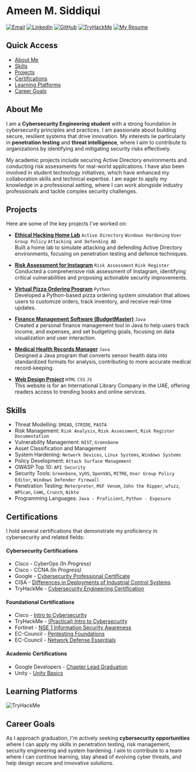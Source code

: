 # Ameen M. Siddiqui

[![Email](https://img.shields.io/badge/Email-amssidds%40gmail.com-red?logo=gmail&logoColor=white)](mailto:amssidds@gmail.com)
[![LinkedIn](https://img.shields.io/badge/LinkedIn-AmeenMS03-blue?logo=linkedin&logoColor=white)](https://www.linkedin.com/in/ameen-siddiqui-370a7a185/)
[![GitHub](https://img.shields.io/badge/GitHub-AmeenMS03-black?logo=github&logoColor=white)](https://github.com/AmeenMS03)
[![TryHackMe](https://img.shields.io/badge/TryHackMe-amssidds-brightgreen?logo=tryhackme&logoColor=white)](https://tryhackme.com/p/amssidds)
[![My Resume](https://img.shields.io/badge/My%20Resume-Ameen%20Siddiqui-orange?logo=readme&logoColor=white)](https://flowcv.com/resume/4e4dpvheht)



## Quick Access

- [About Me](#about-me)
- [Skills](#skills)
- [Projects](#projects)
- [Certifications](#certifications)
- [Learning Platforms](#learning-platforms)
- [Career Goals](#career-goals)



## About Me

I am a **Cybersecurity Engineering student** with a strong foundation in cybersecurity principles and practices. I am passionate about building secure, resilient systems that drive innovation. My interests lie particularly in **penetration testing** and **threat intelligence**, where I aim to contribute to organizations by identifying and mitigating security risks effectively.

My academic projects include securing Active Directory environments and conducting risk assessments for real-world applications. I have also been involved in student technology initiatives, which have enhanced my collaboration skills and technical expertise. I am eager to apply my knowledge in a professional setting, where I can work alongside industry professionals and tackle complex security challenges.



## Projects

Here are some of the key projects I've worked on:

- **[Ethical Hacking Home Lab](https://github.com/AmeenMS03/Ethical-Hacking-Home-Lab)** `Active Directory` `Windows Hardening` `User Group Policy` `Attacking and Defending AD` 
  <br> Built a home lab to simulate attacking and defending Active Directory environments, focusing on penetration testing and defence techniques.

- **[Risk Assessment for Instagram](https://github.com/AmeenMS03/Course-Project-Risk-Assessment-Report)** `Risk Assessment` `Risk Register` 
  <br> Conducted a comprehensive risk assessment of Instagram, identifying critical vulnerabilities and proposing actionable security improvements.

- **[Virtual Pizza Ordering Program](https://github.com/AmeenMS03/Virtual-Pizza-Ordering-Program)** `Python`  
  Developed a Python-based pizza ordering system simulation that allows users to customize orders, track inventory, and receive real-time updates.

- **[Finance Management Software (BudgetMaster)](https://github.com/AmeenMS03/Finance-Tracking)** `Java` 
  <br> Created a personal finance management tool in Java to help users track income, and expenses, and set budgeting goals, focusing on data visualization and user interaction.

- **[Medical Health Records Manager](https://github.com/AmeenMS03/Medical-Health-Records-Management)** `Java`
  <br> Designed a Java program that converts sensor health data into standardized formats for analysis, contributing to more accurate medical record-keeping.

- **[Web Design Project](https://github.com/AmeenMS03/WebDesignProject)** `HTML` `CSS` `JS`
  <br> This website is for an International Library Company in the UAE, offering readers access to trending books and online services.
  


## Skills

- Threat Modelling: `DREAD`, `STRIDE`, `PASTA`
- Risk Management: `Risk Analysis`, `Risk Assessment`, `Risk Register Documentation`
- Vulnerability Management: `NIST`, `Greenbone`
- Asset Classification and Management
- System Hardening: `Network Devices`, `Linux Systems`, `Windows Systems`
- Policy Development: `Attack Surface Management`
- OWASP Top 10: `API Security`
- Security Tools: `Greenbone`, `VyOS`, `OpenVAS`, `MITRE`, `User Group Policy Editor`, `Windows Defender Firewall`
- Penetration Testing: `Meterpreter`, `MSF Venom`, `John the Ripper`, `wfuzz`, `WPScan`, `CeWL`, `Crunch`, `Nikto`
- Programming Languages: `Java - Proficient`, `Python - Exposure`




## Certifications

I hold several certifications that demonstrate my proficiency in cybersecurity and related fields:

#### Cybersecurity Certifications

- Cisco - CyberOps *(In Progress)*  
- Cisco - CCNA *(In Progress)*  
- Google - [Cybersecurity Professional Certificate](https://www.coursera.org/account/accomplishments/specialization/KM4GNJW4QUD3)  
- CISA - [Differences in Deployments of Industrial Control Systems](https://github.com/AmeenMS03/AmeenMS03/blob/main/certificates/CISA%20-%20Differences%20in%20Deployments%20of%20Industrial%20Control%20Systems%20(FY%2022).pdf)  
- TryHackMe - [Cybersecurity Engineering Certification](https://tryhackme-certificates.s3-eu-west-1.amazonaws.com/THM-KB7N5WGFY7.png)

#### Foundational Certifications

- Cisco - [Intro to Cybersecurity](https://github.com/AmeenMS03/AmeenMS03/blob/main/certificates/Cisco%20-%20Intro%20to%20Cybersecurity%20Certificate.pdf)  
- TryHackMe - [(Practical) Intro to Cybersecurity](https://tryhackme-certificates.s3-eu-west-1.amazonaws.com/THM-PGJQS7DHPE.png)  
- Fortinet - [NSE 1 Information Security Awareness](https://github.com/AmeenMS03/AmeenMS03/blob/main/certificates/Fortinet%20-%20Information%20Security%20Awareness%20Completion.pdf)  
- EC-Council - [Pentesting Foundations](https://github.com/AmeenMS03/AmeenMS03/blob/main/certificates/EC-Council%20-%20Pentesting%20Foundations.pdf)  
- EC-Council - [Network Defense Essentials](https://github.com/AmeenMS03/AmeenMS03/blob/main/certificates/EC-Council%20-%20Pentesting%20Foundations.pdf)

#### Academic Certifications

- Google Developers - [Chapter Lead Graduation](https://github.com/AmeenMS03/AmeenMS03/blob/main/certificates/Google%20Developers%20-%20Chapter%20Lead%20-%20Graduation%20Certificate.pdf)  
- Unity - [Unity Basics](https://github.com/AmeenMS03/AmeenMS03/blob/main/certificates/ADUi%20-%20Unity%20Beginners%20Certificate.pdf)





## Learning Platforms

<img src="https://tryhackme-badges.s3.amazonaws.com/amssidds.png" alt="TryHackMe">



## Career Goals

As I approach graduation, I'm actively seeking **cybersecurity opportunities** where I can apply my skills in penetration testing, risk management, security engineering and system hardening. I aim to contribute to a team where I can continue learning, stay ahead of evolving cyber threats, and help design secure and innovative solutions.
